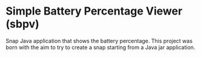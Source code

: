 # Simple Battery Percentage Viewer (sbpv)

Snap Java application that shows the battery percentage. This project was born with the aim to try to create a snap
starting from a Java jar application.